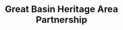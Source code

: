 ---
layout: repo
title: "Great Basin Heritage Area Partnership"
id: 25873
permalink: repos/25873/
---